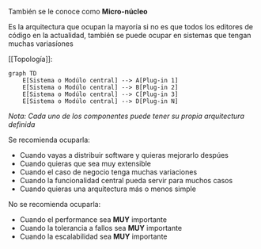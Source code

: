 También se le conoce como **Micro-núcleo**

Es la arquitectura que ocupan la mayoría si no es que todos los editores de código en la actualidad, también se puede ocupar en sistemas que tengan muchas variasíones

[[Topología]]:
```mermaid
graph TD
    E[Sistema o Modúlo central] --> A[Plug-in 1]
    E[Sistema o Modúlo central] --> B[Plug-in 2]
    E[Sistema o Modúlo central] --> C[Plug-in 3]
    E[Sistema o Modúlo central] --> D[Plug-in N]
```

*Nota: Cada uno de los componentes puede tener su propia arquitectura definida*

Se recomienda ocuparla:
- Cuando vayas a distribuir software y quieras mejorarlo despúes
- Cuando quieras que sea muy extensible
- Cuando el caso de negocio tenga muchas variaciones
- Cuando la funcionalidad central pueda servir para muchos casos
- Cuando quieras una arquitectura más o menos simple

No se recomienda ocuparla:
- Cuando el performance sea **MUY** importante
- Cuando la tolerancia a fallos sea **MUY** importante
- Cuando la escalabilidad sea **MUY** importante